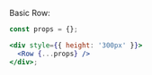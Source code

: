 Basic Row:

```jsx
const props = {};

<div style={{ height: '300px' }}>
  <Row {...props} />
</div>;
```
